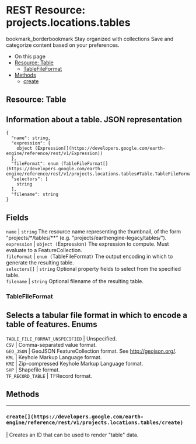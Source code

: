  
#  REST Resource: projects.locations.tables
bookmark_borderbookmark Stay organized with collections  Save and categorize content based on your preferences.
  * On this page
  * [Resource: Table](https://developers.google.com/earth-engine/reference/rest/v1/projects.locations.tables#resource:-table)
    * [TableFileFormat](https://developers.google.com/earth-engine/reference/rest/v1/projects.locations.tables#tablefileformat)
  * [Methods](https://developers.google.com/earth-engine/reference/rest/v1/projects.locations.tables#methods)
    * [create](https://developers.google.com/earth-engine/reference/rest/v1/projects.locations.tables#create)


## Resource: Table
Information about a table.
JSON representation  
---  
```
{
  "name": string,
  "expression": {
    object (Expression[](https://developers.google.com/earth-engine/reference/rest/v1/Expression))
  },
  "fileFormat": enum (TableFileFormat[](https://developers.google.com/earth-engine/reference/rest/v1/projects.locations.tables#Table.TableFileFormat)),
  "selectors": [
    string
  ],
  "filename": string
}
```
  
Fields  
---  
`name` |  `string` The resource name representing the thumbnail, of the form "projects/*/tables/**" (e.g. "projects/earthengine-legacy/tables/").  
`expression` |  `object (`Expression[](https://developers.google.com/earth-engine/reference/rest/v1/Expression)`)` The expression to compute. Must evaluate to a FeatureCollection.  
`fileFormat` |  `enum (`TableFileFormat[](https://developers.google.com/earth-engine/reference/rest/v1/projects.locations.tables#Table.TableFileFormat)`)` The output encoding in which to generate the resulting table.  
`selectors[]` |  `string` Optional property fields to select from the specified table.  
`filename` |  `string` Optional filename of the resulting table.  
### TableFileFormat
Selects a tabular file format in which to encode a table of features.
Enums  
---  
`TABLE_FILE_FORMAT_UNSPECIFIED` | Unspecified.  
`CSV` | Comma-separated value format.  
`GEO_JSON` | GeoJSON FeatureCollection format. See <http://geojson.org/>.  
`KML` | Keyhole Markup Language format.  
`KMZ` | Zip-compressed Keyhole Markup Language format.  
`SHP` | Shapefile format.  
`TF_RECORD_TABLE` | TFRecord format.  
## Methods  
---  
### `create[](https://developers.google.com/earth-engine/reference/rest/v1/projects.locations.tables/create)`
|  Creates an ID that can be used to render "table" data.  
